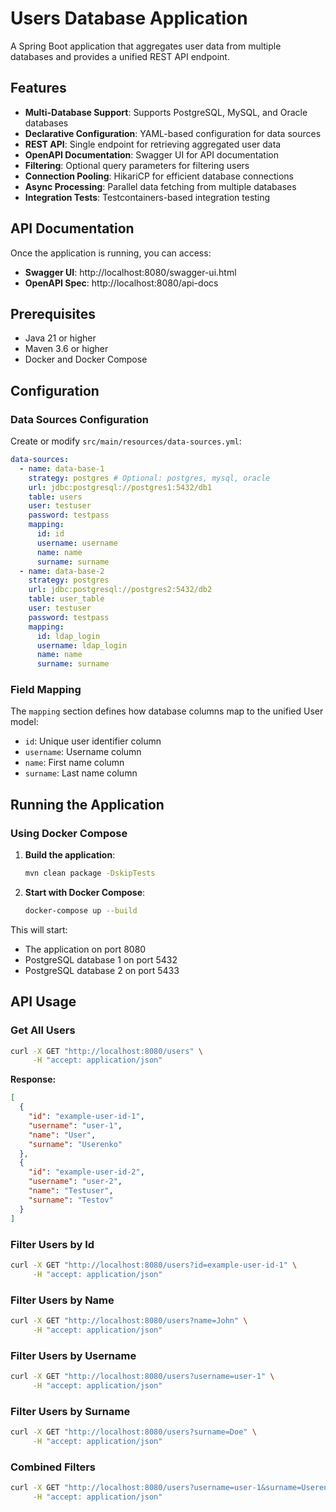 # Users Database Application

A Spring Boot application that aggregates user data from multiple databases and provides a unified REST API endpoint.

## Features

- **Multi-Database Support**: Supports PostgreSQL, MySQL, and Oracle databases
- **Declarative Configuration**: YAML-based configuration for data sources
- **REST API**: Single endpoint for retrieving aggregated user data
- **OpenAPI Documentation**: Swagger UI for API documentation
- **Filtering**: Optional query parameters for filtering users
- **Connection Pooling**: HikariCP for efficient database connections
- **Async Processing**: Parallel data fetching from multiple databases
- **Integration Tests**: Testcontainers-based integration testing

## API Documentation

Once the application is running, you can access:
- **Swagger UI**: http://localhost:8080/swagger-ui.html
- **OpenAPI Spec**: http://localhost:8080/api-docs

## Prerequisites

- Java 21 or higher
- Maven 3.6 or higher
- Docker and Docker Compose

## Configuration

### Data Sources Configuration

Create or modify `src/main/resources/data-sources.yml`:

```yaml
data-sources:
  - name: data-base-1
    strategy: postgres # Optional: postgres, mysql, oracle
    url: jdbc:postgresql://postgres1:5432/db1
    table: users
    user: testuser
    password: testpass
    mapping:
      id: id
      username: username
      name: name
      surname: surname
  - name: data-base-2
    strategy: postgres
    url: jdbc:postgresql://postgres2:5432/db2
    table: user_table
    user: testuser
    password: testpass
    mapping:
      id: ldap_login
      username: ldap_login
      name: name
      surname: surname
```

### Field Mapping

The `mapping` section defines how database columns map to the unified User model:
- `id`: Unique user identifier column
- `username`: Username column
- `name`: First name column
- `surname`: Last name column

## Running the Application

### Using Docker Compose

1. **Build the application**:
   ```bash
   mvn clean package -DskipTests
   ```

3. **Start with Docker Compose**:
   ```bash
   docker-compose up --build
   ```

This will start:
- The application on port 8080
- PostgreSQL database 1 on port 5432
- PostgreSQL database 2 on port 5433

## API Usage

### Get All Users

```bash
curl -X GET "http://localhost:8080/users" \
     -H "accept: application/json"
```

**Response:**
```json
[
  {
    "id": "example-user-id-1",
    "username": "user-1",
    "name": "User",
    "surname": "Userenko"
  },
  {
    "id": "example-user-id-2",
    "username": "user-2",
    "name": "Testuser",
    "surname": "Testov"
  }
]
```

### Filter Users by Id

```bash
curl -X GET "http://localhost:8080/users?id=example-user-id-1" \
     -H "accept: application/json"
```


### Filter Users by Name

```bash
curl -X GET "http://localhost:8080/users?name=John" \
     -H "accept: application/json"
```

### Filter Users by Username

```bash
curl -X GET "http://localhost:8080/users?username=user-1" \
     -H "accept: application/json"
```

### Filter Users by Surname

```bash
curl -X GET "http://localhost:8080/users?surname=Doe" \
     -H "accept: application/json"
```

### Combined Filters

```bash
curl -X GET "http://localhost:8080/users?username=user-1&surname=Userenko" \
     -H "accept: application/json"
```
